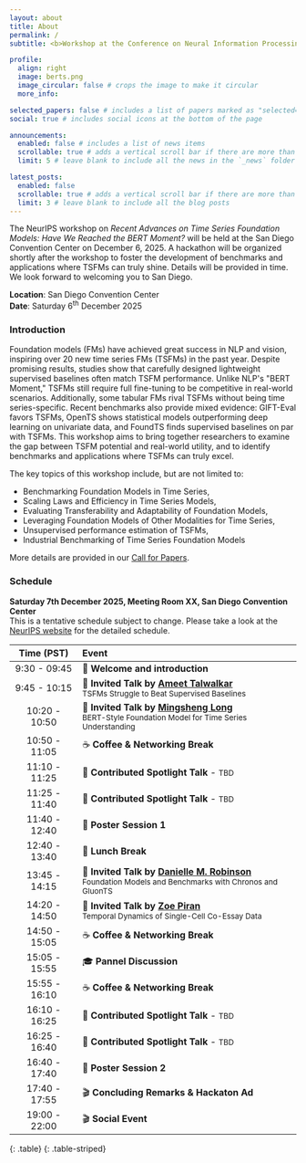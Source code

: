 ```yaml
---
layout: about
title: About
permalink: /
subtitle: <b>Workshop at the Conference on Neural Information Processing Systems (NeurIPS) 2025</b>

profile:
  align: right
  image: berts.png
  image_circular: false # crops the image to make it circular
  more_info: 

selected_papers: false # includes a list of papers marked as "selected={true}"
social: true # includes social icons at the bottom of the page

announcements:
  enabled: false # includes a list of news items
  scrollable: true # adds a vertical scroll bar if there are more than 3 news items
  limit: 5 # leave blank to include all the news in the `_news` folder

latest_posts:
  enabled: false
  scrollable: true # adds a vertical scroll bar if there are more than 3 new posts items
  limit: 3 # leave blank to include all the blog posts
---
```


The NeurIPS workshop on *Recent Advances on Time Series Foundation Models: Have We Reached the BERT Moment?* will be held at the San Diego Convention Center on December 6, 2025.
A hackathon will be organized shortly after the workshop to foster the development of benchmarks and applications where TSFMs can truly shine. Details will be provided in time. We look forward to welcoming you to San Diego. 

**Location**: San Diego Convention Center<br>
**Date**: Saturday 6<sup>th</sup> December 2025

### Introduction

Foundation models (FMs) have achieved great success in NLP and vision, inspiring over 20 new time series FMs (TSFMs) in the past year. Despite promising results, studies show that carefully designed lightweight supervised baselines often match TSFM performance. Unlike NLP's "BERT Moment," TSFMs still require full fine-tuning to be competitive in real-world scenarios. Additionally, some tabular FMs rival TSFMs without being time series-specific. Recent benchmarks also provide mixed evidence: GIFT-Eval favors TSFMs, OpenTS shows statistical models outperforming deep learning on univariate data, and FoundTS finds supervised baselines on par with TSFMs. This workshop aims to bring together researchers to examine the gap between TSFM potential and real-world utility, and to identify benchmarks and applications where TSFMs can truly excel.

The key topics of this workshop include, but are not limited to:
- Benchmarking Foundation Models in Time Series,
- Scaling Laws and Efficiency in Time Series Models,
- Evaluating Transferability and Adaptability of Foundation Models,
- Leveraging Foundation Models of Other Modalities for Time Series,
- Unsupervised performance estimation of TSFMs,
- Industrial Benchmarking of Time Series Foundation Models

More details are provided in our [Call for Papers](/call-for-papers/).

### Schedule
**Saturday 7th December 2025, Meeting Room XX, San Diego Convention Center** <br>
This is a tentative schedule subject to change. Please take a look at the [NeurIPS website](https://neurips.cc/) for the detailed schedule.

| **Time (PST)**                                | **Event**                                                                                                                                                                   |
|:------------------------------------------:|:------------------------------------------------------------------------------------------------------------------------------------------------------------------------|
| 9:30 - 09:45                  | 🥁 **Welcome and introduction**                                                                                                                                              |
| 9:45 - 10:15                  | 📢 **Invited Talk by <a href="https://www.cs.cmu.edu/~atalwalk/">Ameet Talwalkar</a>** <br /> <small>TSFMs Struggle to Beat Supervised Baselines<small/>                                                                                       |
| 10:20 - 10:50                 | 📢 **Invited Talk by <a href="https://ise.thss.tsinghua.edu.cn/~mlong/">Mingsheng Long</a>** <br /> <small>BERT-Style Foundation Model for Time Series Understanding<small/>                                                                           |
| 10:50 - 11:05                 | ☕ **Coffee & Networking Break**                                                                                                             |
| 11:10 - 11:25                 | 🎤 **Contributed Spotlight Talk** - <small>TBD<small/>                                                                                           |
| 11:25 - 11:40                 | 🎤 **Contributed Spotlight Talk** - <small>TBD<small/>                                                                                                          |
| 11:40 - 12:40                 | 📑 **Poster Session 1**                                                                                                                                   |
| 12:40 - 13:40                 | 🦞 **Lunch Break**   |
| 13:45 - 14:15                 | 📢 **Invited Talk by <a href="https://dcmaddix.github.io/">Danielle M. Robinson</a>** <br /> <small>Foundation Models and Benchmarks with Chronos and GluonTS<small/>                                                                             |
| 14:20 - 14:50                 | 📢 **Invited Talk by <a href="https://www.zoepiran.com/en/latest/">Zoe Piran</a>** <br /> <small>Temporal Dynamics of Single-Cell Co-Essay Data<small/>                                         |
| 14:50 - 15:05                 | ☕ **Coffee & Networking Break**                                                                                                                           |
| 15:05 - 15:55                 | 🎓 **Pannel Discussion**                                                                                                                                                             |
| 15:55 - 16:10                 | ☕ **Coffee & Networking Break**                                                                                                                           |
| 16:10 - 16:25                 | 🎤 **Contributed Spotlight Talk** - <small>TBD<small/>                                                                                                                              |
| 16:25 - 16:40                 | 🎤 **Contributed Spotlight Talk** - <small>TBD<small/>                                                                   |
| 16:40 - 17:40                 | 📑 **Poster Session 2**                                                                                  |
| 17:40 - 17:55                 | 🎬 **Concluding Remarks & Hackaton Ad**                                          |
| 19:00 - 22:00                 | 🎬 **Social Event**                                          |
{: .table}
{: .table-striped}
